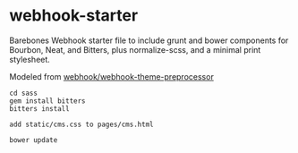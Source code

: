 webhook-starter
===============
Barebones Webhook starter file to include grunt and bower components for Bourbon, Neat, and Bitters, plus normalize-scss, and a minimal print stylesheet.

Modeled from [webhook/webhook-theme-preprocessor](https://github.com/webhook/webhook-theme-preprocessor)

```
cd sass
gem install bitters
bitters install

add static/cms.css to pages/cms.html

```

``` bower update ```
